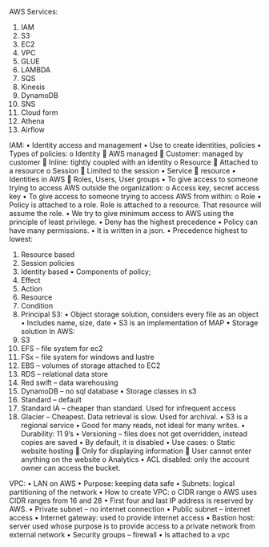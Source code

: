 AWS Services:
1)	IAM
2)	S3
3)	EC2
4)	VPC
5)	GLUE
6)	LAMBDA
7)	SQS
8)	Kinesis
9)	DynamoDB
10)	SNS
11)	Cloud form
12)	Athena
13)	Airflow

IAM:
•	Identity access and management
•	Use to create identities, policies
•	Types of policies:
o	Identity
	AWS managed
	Customer: managed by customer
	Inline: tightly coupled with an identity
o	Resource
	Attached to a resource
o	Session
	Limited to the session
•	Service  resource
•	Identities in AWS  Roles, Users, User groups
•	To give access to someone trying to access AWS outside the organization:
o	Access key, secret access key
•	To give access to someone trying to access AWS from within:
o	Role
•	Policy is attached to a role. Role is attached to a resource. That resource will assume the role.
•	We try to give minimum access to AWS using the principle of least privilege.
•	Deny has the highest precedence
•	Policy can have many permissions.
•	It is written in a json.
•	Precedence highest to lowest:
1)	Resource based
2)	Session policies
3)	Identity based
•	Components of policy;
1)	Effect
2)	Action
3)	Resource
4)	Condition
5)	Principal
S3:
•	Object storage solution, considers every file as an object
•	Includes name, size, date
•	S3 is an implementation of MAP
•	Storage solution In AWS:
1)	S3
2)	EFS – file system for ec2
3)	FSx – file system for windows and lustre
4)	EBS – volumes of storage attached to EC2
5)	RDS – relational data store
6)	Red swift – data warehousing
7)	DynamoDB – no sql database
•	Storage classes in s3
1)	Standard – default
2)	Standard IA – cheaper than standard. Used for infrequent access
3)	Glacier – Cheapest. Data retrieval is slow. Used for archival.
•	S3 is a regional service
•	Good for many reads, not ideal for many writes.
•	Durability: 11 9’s
•	Versioning – files does not get overridden, instead copies are saved
•	By default, it is disabled
•	Use cases:
o	Static website hosting
	Only for displaying information
	User cannot enter anything on the website
o	Analytics
•	ACL disabled: only the account owner can access the bucket.

VPC:
•	LAN on AWS
•	Purpose: keeping data safe
•	Subnets: logical partitioning of the network
•	How to create VPC:
o	CIDR range
o	AWS uses CIDR ranges from 16 and 28
•	First four and last IP address is reserved by AWS.
•	Private subnet – no internet connection
•	Public subnet – internet access
•	Internet gateway: used to provide internet access
•	Bastion host: server used whose purpose is to provide access to a private network from external network
•	Security groups – firewall
•	Is attached to a vpc
